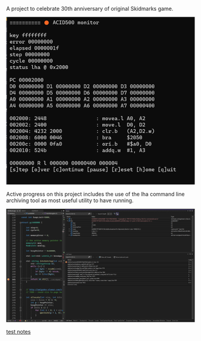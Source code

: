 A project to celebrate 30th anniversary of original Skidmarks game.

![acid500 monitor tool](media/acid500lha.png)

Active progress on this project includes the use of the lha command line archiving tool as most useful utility to have running.

![rawdofmt checking it's input](media/nicestep.jpg)

[test notes](notes/notes.txt)
